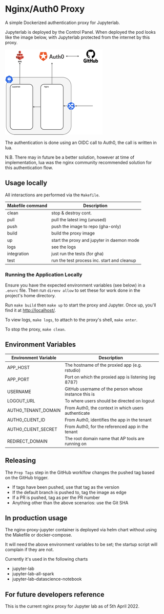 # Nginx/Auth0 Proxy

A simple Dockerized authentication proxy for Jupyterlab.

Jupyterlab is deployed by the Control Panel. When deployed the pod looks like the image below, with Jupyterlab protected from the internet by this proxy.

![Diagram explaining the structure where the proxy authenticates against Auth0, and then allows authenticated access to the jupyterhub image](docs/images/jupyterlab-pod.drawio-s.png "How the proxy is used")

The authentication is done using an OIDC call to Auth0, the call is written in lua.

N.B. There may in future be a better solution, however at time of implementation, lua was the nginx community recommended solution for this authentication flow.
## Usage locally

All interactions are performed via the `Makefile`.

| Makefile command | Description |
| ---------------- | ----------- |
| clean | stop & destroy cont. |
| pull | pull the latest img (unused) |
| push | push the image to repo (gha-only) |
| build | build the proxy image |
| up | start the proxy and jupyter in daemon mode |
| logs | see the logs |
| integration | just run the tests (for gha) |
| test | run the test process inc. start and cleanup |
### Running the Application Locally

Ensure you have the expected environment variables (see below) in a `.envrc`
file. Then run `direnv allow` to set these for work done in the project's home
directory.

Run `make build` then `make up` to start the proxy and Jupyter. Once up, you'll
find it at [http://localhost/](http://localhost/).

To view logs, `make logs`, to attach to the proxy's shell, `make enter`.

To stop the proxy, `make clean`.

## Environment Variables

| Environment Variable | Description                                          |
| -------------------- | -----------------------------------------------------|
| APP_HOST             | The hostname of the proxied app (e.g. rstudio)       |
| APP_PORT             | Port on which the proxied app is listening (eg 8787) |
| USERNAME             | GitHub username of the person whose instance this is |
| LOGOUT_URL           | To where users should be directed on logout          |
| AUTH0_TENANT_DOMAIN  | From Auth0, the context in which users authenticate  |
| AUTH0_CLIENT_ID      | From Auth0, identifies the app in the tenant         |
| AUTH0_CLIENT_SECRET  | From Auth0, for the referenced app in the tenant     |
| REDIRECT_DOMAIN      | The root domain name that AP tools are running on    |

## Releasing

The `Prep Tags` step in the GitHub worklfow changes the pushed tag based on the
GitHub trigger.

- If tags have been pushed, use that tag as the version
- If the default branch is pushed to, tag the image as edge
- If a PR is pushed, tag as per the PR number
- Anything other than the above scenarios: use the Git SHA

## In production usage

The nginx-proxy-jupyter container is deployed via helm chart without using the Makefile or docker-compose.

It will need the above environment variables to be set; the startup script will complain if they are not.

Currently it's used in the following charts
- jupyter-lab
- jupyter-lab-all-spark
- jupyter-lab-datascience-notebook

## For future developers reference

This is the current nginx proxy for Jupyter lab as of 5th April 2022.
